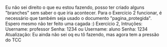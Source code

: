 Eu não sei direito o que eu estou fazendo, posso ter criado alguns "branches" sem saber o que iria acontecer.
Para o Exercício 2 funcionar, é necessário que também seja usado o documento "pagina_protegida".
Espero mesmo não ter feito uma cagada :)
Exercício 2, Intruções:
Username: professor
Senha: 1234
ou
Username: aluno
Senha: 1234
Atualização: Eu ainda não sei oq eu tô fazendo, mas agora tem a pressão do TCC
